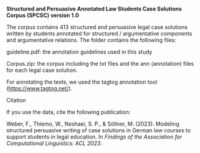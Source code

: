 ﻿**Structured and Persuasive Annotated Law Students Case Solutions Corpus (SPCSC) version 1.0**

The corpus contains 413 structured and persuasive legal case solutions written by students annotated for structured / argumentative components and argumentative relations. The folder contains the following files:

guideline.pdf: the annotation guidelines used in this study

Corpus.zip: the corpus including the txt files and the ann (annotation) files for each legal case solution.

For annotating the texts, we used the tagtog annotation tool (https://www.tagtog.net/).

Citation

If you use the data, cite the following publication: 

Weber, F., Thiemo, W., Neshaei, S. P., & Söllner, M. (2023). Modeling structured persuasive writing of case solutions in German law courses to support students in legal education. In *Findings of the Association for Computational Linguistics: ACL 2023*.


